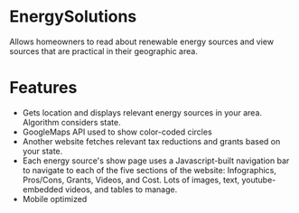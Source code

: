 EnergySolutions
===============

Allows homeowners to read about renewable energy sources and view sources that are practical in their geographic area. 

Features
========

- Gets location and displays relevant energy sources in your area. Algorithm considers state.
- GoogleMaps API used to show color-coded circles
- Another website fetches relevant tax reductions and grants based on your state.
- Each energy source's show page uses a Javascript-built navigation bar to navigate to each of the five sections of the website: Infographics, Pros/Cons, Grants, Videos, and Cost. Lots of images, text, youtube-embedded videos, and tables to manage.
- Mobile optimized
